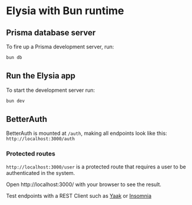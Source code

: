 # Elysia with Bun runtime

## Prisma database server
To fire up a Prisma development server, run:
```bash
bun db
```

## Run the Elysia app
To start the development server run:
```bash
bun dev
```

## BetterAuth
BetterAuth is mounted at `/auth`, making all endpoints look like this: `http://localhost:3000/auth`

### Protected routes
`http://localhost:3000/user` is a protected route that requires a user to be authenticated in the system.

Open http://localhost:3000/ with your browser to see the result.

Test endpoints with a REST Client such as [Yaak](https://yaak.app) or [Insomnia](https://insomnia.rest)


